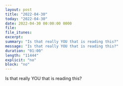 ```yaml
---
layout: post
title: "2022-04-30"
today: "2022-04-30"
date: 2022-04-30 00:00:00 0000
file:
file_itunes:
excerpt:
summary: "Is that really YOU that is reading this?"
message: "Is that really YOU that is reading this?"
duration: "01:00"
length: "11444"
explicit: "no"
block: "no"
---
```

Is that really YOU that is reading this?

